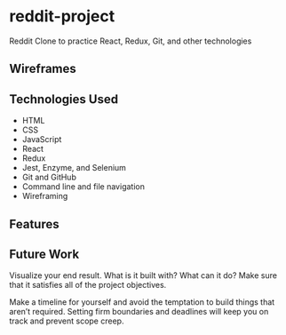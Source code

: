 # reddit-project
Reddit Clone to practice React, Redux, Git, and other technologies

## Wireframes

## Technologies Used
* HTML
* CSS
* JavaScript
* React
* Redux
* Jest, Enzyme, and Selenium
* Git and GitHub
* Command line and file navigation
* Wireframing

## Features

## Future Work
Visualize your end result. What is it built with? What can it do? Make sure that it satisfies all of the project objectives.

Make a timeline for yourself and avoid the temptation to build things that aren’t required. Setting firm boundaries and deadlines will keep you on track and prevent scope creep.
